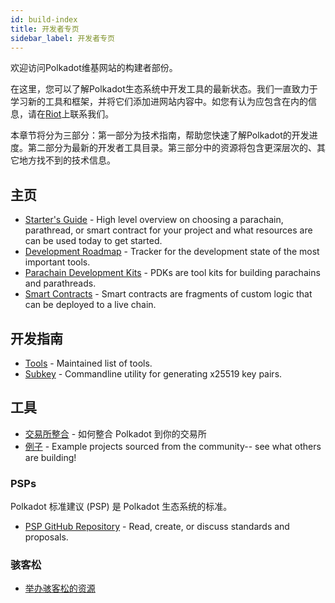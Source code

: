 ```yaml
---
id: build-index
title: 开发者专页
sidebar_label: 开发者专页
---
```


欢迎访问Polkadot维基网站的构建者部份。

在这里，您可以了解Polkadot生态系统中开发工具的最新状态。我们一直致力于学习新的工具和框架，并将它们添加进网站内容中。如您有认为应包含在内的信息，请在[Riot](https://riot.im/app/#/room/#polkadot-watercooler:matrix.org)上联系我们。

本章节将分为三部分：第一部分为技术指南，帮助您快速了解Polkadot的开发进度。第二部分为最新的开发者工具目录。第三部分中的资源将包含更深层次的、其它地方找不到的技术信息。

## 主页

- [Starter's Guide](build-build-with-polkadot) - High level overview on choosing a parachain, parathread, or smart contract for your project and what resources are can be used today to get started.
- [Development Roadmap](build-dev-roadmap) - Tracker for the development state of the most important tools.
- [Parachain Development Kits](build-pdk) - PDKs are tool kits for building parachains and parathreads.
- [Smart Contracts](build-smart-contracts) - Smart contracts are fragments of custom logic that can be deployed to a live chain.

## 开发指南

- [Tools](build-tools-index) - Maintained list of tools.
- [Subkey](https://substrate.dev/docs/en/ecosystem/subkey) - Commandline utility for generating x25519 key pairs.

## 工具

- [交易所整合](build-exchange-integration) - 如何整合 Polkadot 到你的交易所
- [例子](build-examples-index) - Example projects sourced from the community-- see what others are building!

### PSPs

Polkadot 标准建议 (PSP) 是 Polkadot 生态系统的标准。

- [PSP GitHub Repository](https://github.com/w3f/PSPs) - Read, create, or discuss standards and proposals.

### 骇客松

- [举办骇客松的资源](build-hackathon)
